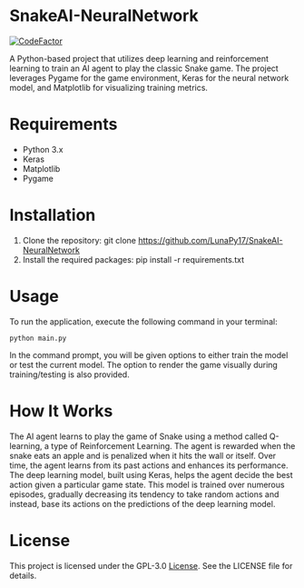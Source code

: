 SnakeAI-NeuralNetwork
=======
[![CodeFactor](https://www.codefactor.io/repository/github/lunapy17/snakeai-neuralnetwork/badge)](https://www.codefactor.io/repository/github/lunapy17/snakeai-neuralnetwork)

A Python-based project that utilizes deep learning and reinforcement learning to train an AI agent to play the classic Snake game. The project leverages Pygame for the game environment, Keras for the neural network model, and Matplotlib for visualizing training metrics.

# Requirements

* Python 3.x
* Keras
* Matplotlib
* Pygame


# Installation

1. Clone the repository: git clone https://github.com/LunaPy17/SnakeAI-NeuralNetwork
2. Install the required packages: pip install -r requirements.txt

# Usage

To run the application, execute the following command in your terminal:

```
python main.py
```
In the command prompt, you will be given options to either train the model or test the current model. The option to render the game visually during training/testing is also provided.

# How It Works

The AI agent learns to play the game of Snake using a method called Q-learning, a type of Reinforcement Learning. The agent is rewarded when the snake eats an apple and is penalized when it hits the wall or itself. Over time, the agent learns from its past actions and enhances its performance. The deep learning model, built using Keras, helps the agent decide the best action given a particular game state. This model is trained over numerous episodes, gradually decreasing its tendency to take random actions and instead, base its actions on the predictions of the deep learning model.

# License

This project is licensed under the GPL-3.0 [License](https://github.com/LunaPy17/SnakeAI-NeuralNetwork/blob/main/LICENSE). See the LICENSE file for details.
